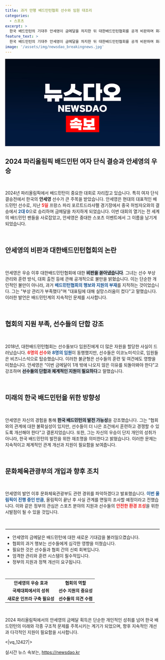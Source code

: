 ```yaml
---
title: 과거 만행 배드민턴협회 선수와 임원 대조리
categories:
  - 스포츠
excerpt: >
  한국 배드민턴의 기대주 안세영이 금메달을 차지한 뒤 대한배드민턴협회를 공개 비판하며 화제를 모으고 있다. 과거 협회의 비효율적 지원과 선발 개입 문제가 드러나며 갈등의 불씨가 커지고 있다.
feature_text: >
  한국 배드민턴의 기대주 안세영이 금메달을 차지한 뒤 대한배드민턴협회를 공개 비판하며 화제를 모으고 있다. 과거 협회의 비효율적 지원과 선발 개입 문제가 드러나며 갈등의 불씨가 커지고 있다.
image: '/assets/img/newsdao_breakingnews.jpg'
---
```


<p><img src="/assets/img/newsdao_breakingnews.jpg" alt="ontimetimes 속보" /></p>

<h2 data-ke-size="size26">2024 파리올림픽 배드민턴 여자 단식 결승과 안세영의 우승</h2>

<p data-ke-size="size16">&nbsp;</p>

<p data-ke-size="size16">2024년 파리올림픽에서 배드민턴이 중요한 대회로 자리잡고 있습니다. 특히 여자 단식 결승전에서 한국의 <b>안세영</b> 선수가 큰 주목을 받았습니다. 안세영은 현대의 대표적인 배드민턴 선수로, 지난 <b><span style="color: #ee2323;">5일</span></b> 프랑스 파리 포르트드라샤펠 경기장에서 중국 허빙자오와의 결승에서 <b><span style="color: #1a5490;">2대 0</span></b>으로 승리하며 금메달을 차지하게 되었습니다. 이번 대회의 열기는 전 세계의 배드민턴 팬들을 사로잡았고, 안세영은 중대한 스포츠 이벤트에서 그 이름을 남기게 되었습니다.</p>

<p data-ke-size="size16">&nbsp;</p>

<h2 data-ke-size="size26">안세영의 비판과 대한배드민턴협회의 논란</h2>

<p data-ke-size="size16">&nbsp;</p>

<p data-ke-size="size16">안세영은 우승 이후 대한배드민턴협회에 대한 <b><span style="background-color: #21538527;">비판을 쏟아냈습니다</span></b>. 그녀는 선수 부상 관리와 훈련 방식, 대회 출전 등에 관해 공개적으로 불만을 밝혔습니다. 이는 단순한 개인적인 불만이 아니라, 과거 <b><span style="color: #1a5490;">배드민턴협회의 행보와 지원의 부재</span></b>를 지적하는 것이었습니다. 그는 "부상 관리가 부족했다"며 "대표팀에 대해 실망스러움이 컸다"고 말했습니다. 이러한 발언은 배드민턴계의 지속적인 문제를 시사합니다.</p>

<p data-ke-size="size16">&nbsp;</p>

<h2 data-ke-size="size26">협회의 지원 부족, 선수들의 단합 강조</h2>

<p data-ke-size="size16">&nbsp;</p>

<p data-ke-size="size16">2018년, 대한배드민턴협회는 선수들보다 임원진에게 더 많은 자원을 할당한 사실이 드러났습니다. <b><span style="color: #ee2323;">6명의 선수</span></b>와 <b><span style="color: #1a5490;">8명의 임원</span></b>이 동행했지만, 선수들은 이코노미석으로, 임원들은 비즈니스석으로 탑승했습니다. 이러한 불균형은 선수들의 훈련 및 여건에도 영향을 미쳤습니다. 안세영은 “이번 금메달이 1개 밖에 나오지 않은 이유를 되돌아봐야 한다”고 강조하며 <b><span style="background-color: #21538527;">선수들의 단합과 체계적인 지원이 필요하다</span></b>고 말했습니다.</p>

<p data-ke-size="size16">&nbsp;</p>

<h2 data-ke-size="size26">미래의 한국 배드민턴을 위한 방향성</h2>

<p data-ke-size="size16">&nbsp;</p>

<p data-ke-size="size16">안세영은 자신의 경험을 통해 <b><span style="background-color: #21538527;">한국 배드민턴의 발전 가능성</span></b>을 강조했습니다. 그는 "협회와의 관계에 대한 불확실성이 있지만, 선수들이 더 나은 조건에서 훈련하고 경쟁할 수 있도록 개선해야 한다"고 결론지었습니다. 또한, 그는 자신의 우승이 단지 개인의 성취가 아니라, 한국 배드민턴의 발전을 위한 재조명을 의미한다고 밝혔습니다. 이러한 문제는 지속적이고 체계적인 관계 개선과 지원이 필요함을 보여줍니다.</p>

<p data-ke-size="size16">&nbsp;</p>

<h2 data-ke-size="size26">문화체육관광부의 개입과 향후 조치</h2>

<p data-ke-size="size16">&nbsp;</p>

<p data-ke-size="size16">안세영의 발언 이후 문화체육관광부도 관련 경위를 파악하겠다고 발표했습니다. <b><span style="color: #1a5490;">이번 올림픽이 진행 중인 만큼</span></b>, 올림픽이 끝난 후 사실 관계를 면밀히 조사할 예정이라고 전했습니다. 이와 같은 정부의 관심은 스포츠 분야의 지원과 선수들의 <b><span style="color: #ee2323;">안전한 환경 조성</span></b>을 위한 시발점이 될 수 있을 것입니다.</p>

<p data-ke-size="size16">&nbsp;</p>

<hr style="border: 1px solid #dbdbdb;"/>

<ul>
<li>안세영의 금메달은 배드민턴에 대한 새로운 기대감을 불러일으켰습니다.</li>
<li>협회의 과거 행보는 선수들에게 심각한 영향을 미쳤습니다.</li>
<li>필요한 것은 선수들과 협회 간의 신뢰 회복입니다.</li>
<li>엄격한 관리와 훈련 시스템이 필수적입니다.</li>
<li>정부의 지원과 정책 개선이 요구됩니다.</li>
</ul>

<p data-ke-size="size16">&nbsp;</p>

<table style="width: 100%; border-collapse: collapse;">
<tr>
<td style="text-align: center; height: 17px;"><b>안세영의 우승 효과</b></td>
<td style="text-align: center; height: 17px;"><b>협회의 역할</b></td>
<tr>
<td style="text-align: center; height: 17px;"><b>국제대회에서의 성취</b></td>
<td style="text-align: center; height: 17px;"><b>선수 지원의 중요성</b></td>
<tr>
<td style="text-align: center; height: 17px;"><b>새로운 인프라 구축 필요성</b></td>
<td style="text-align: center; height: 17px;"><b>선수들의 의견 수렴</b></td>
</tr>
</table>

<p data-ke-size="size16">&nbsp;</p>

<p data-ke-size="size16">2024 파리올림픽에서의 안세영의 금메달 획득은 단순한 개인적인 성취를 넘어 한국 배드민턴의 미래와 각종 구조적 문제를 주목시키는 계기가 되었으며, 향후 지속적인 개선과 다각적인 지원이 필요함을 시사합니다.</p>

<p>&lt;|vq_12427|&gt;</p>
실시간 뉴스 속보는, <a href="https://newsdao.kr" rel="dofollow">https://newsdao.kr</a>


